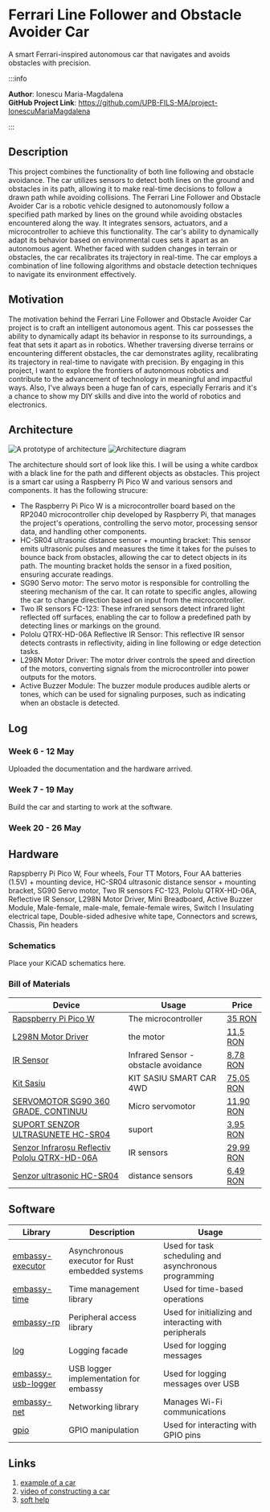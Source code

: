 # Ferrari Line Follower and Obstacle Avoider Car 

A smart Ferrari-inspired autonomous car that navigates and avoids obstacles with precision.

:::info 

**Author**: Ionescu Maria-Magdalena \
**GitHub Project Link**: https://github.com/UPB-FILS-MA/project-IonescuMariaMagdalena 

:::

## Description
This project combines the functionality of both line following and obstacle avoidance. The car utilizes sensors to detect both lines on the ground and obstacles in its path, allowing it to make real-time decisions to follow a drawn path while avoiding collisions. The Ferrari Line Follower and Obstacle Avoider Car is a robotic vehicle designed to autonomously follow a specified path marked by lines on the ground while avoiding obstacles encountered along the way. It integrates sensors, actuators, and a microcontroller to achieve this functionality. The car's ability to dynamically adapt its behavior based on environmental cues sets it apart as an autonomous agent. Whether faced with sudden changes in terrain or obstacles, the car recalibrates its trajectory in real-time. The car employs a combination of line following algorithms and obstacle detection techniques to navigate its environment effectively.



## Motivation
The motivation behind the Ferrari Line Follower and Obstacle Avoider Car project is to craft an intelligent autonomous agent. This car possesses the ability to dynamically adapt its behavior in response to its surroundings, a feat that sets it apart as in robotics. Whether traversing diverse terrains or encountering different obstacles, the car demonstrates agility, recalibrating its trajectory in real-time to navigate with precision. 
By engaging in this project, I want to explore the frontiers of autonomous robotics and contribute to the advancement of technology in meaningful and impactful ways. Also, I've always been a huge fan of cars, especially Ferraris and it's a chance to show my DIY skills and dive into the world of robotics and electronics. 

## Architecture 
![A prototype of architecture](architecture.jpg)
![Architecture diagram](diagram.jpeg)

The architecture should sort of look like this. I will be using a white cardbox with a black line for the path and different objects as obstacles. 
This project is a smart car using a Raspberry Pi Pico W and various sensors and components. It has the following strucure:

 - The Raspberry Pi Pico W is a microcontroller board based on the RP2040 microcontroller chip developed by Raspberry Pi, that manages the project's operations, controlling the servo motor, processing sensor data, and handling other components.
 - HC-SR04 ultrasonic distance sensor + mounting bracket: This sensor emits ultrasonic pulses and measures the time it takes for the pulses to bounce back from obstacles, allowing the car to detect objects in its path. The mounting bracket holds the sensor in a fixed position, ensuring accurate readings.
 - SG90 Servo motor: The servo motor is responsible for controlling the steering mechanism of the car. It can rotate to specific angles, allowing the car to change direction based on input from the microcontroller.
 - Two IR sensors FC-123: These infrared sensors detect infrared light reflected off surfaces, enabling the car to follow a predefined path by detecting lines or markings on the ground.
 - Pololu QTRX-HD-06A Reflective IR Sensor: This reflective IR sensor detects contrasts in reflectivity, aiding in line following or edge detection tasks.
 - L298N Motor Driver: The motor driver controls the speed and direction of the motors, converting signals from the microcontroller into power outputs for the motors.
 - Active Buzzer Module: The buzzer module produces audible alerts or tones, which can be used for signaling purposes, such as indicating when an obstacle is detected.


## Log

<!-- write every week your progress here -->

### Week 6 - 12 May
Uploaded the documentation and the hardware arrived.

### Week 7 - 19 May
Build the car and starting to work at the software.
### Week 20 - 26 May

## Hardware
Rapspberry Pi Pico W, Four wheels, Four TT Motors, Four AA batteries (1.5V) + mounting device, HC-SR04 ultrasonic distance sensor + mounting bracket, SG90 Servo motor, Two IR sensors FC-123, Pololu QTRX-HD-06A, Reflective IR Sensor, L298N Motor Driver, Mini Breadboard, Active Buzzer Module, Male-female, male-male, female-female wires, Switch l Insulating electrical tape, Double-sided adhesive white tape, Connectors and screws, Chassis, Pin headers

### Schematics
Place your KiCAD schematics here.

### Bill of Materials
| Device | Usage | Price |
|--------|--------|-------|
| [Rapspberry Pi Pico W](https://www.raspberrypi.com/documentation/microcontrollers/raspberry-pi-pico.html) | The microcontroller | [35 RON](https://www.optimusdigital.ro/en/raspberry-pi-boards/12394-raspberry-pi-pico-w.html) |
| [L298N Motor Driver](https://ardushop.ro/ro/electronica/84-l298n-punte-h-dubla-dual-h-bridge-motor-dcsteppe.html?gad_source=1&gclid=Cj0KCQjwn7mwBhCiARIsAGoxjaLLSL30GmBm03YwrOLTLWe7udlgA_18JR-vSDqgFOe0J-D9ATSX3VUaAuQ6EALw_wcB)| the motor | [11,5 RON](https://ardushop.ro/ro/electronica/84-l298n-punte-h-dubla-dual-h-bridge-motor-dcsteppe.html?gad_source=1&gclid=Cj0KCQjwn7mwBhCiARIsAGoxjaLLSL30GmBm03YwrOLTLWe7udlgA_18JR-vSDqgFOe0J-D9ATSX3VUaAuQ6EALw_wcB)|
|[IR Sensor](https://ardushop.ro/ro/electronica/41-modul-senzor-ir-infrarosu-evita-obstacole.html?gad_source=1&gclid=Cj0KCQjwn7mwBhCiARIsAGoxjaJNlwDUtcQS4_9cpYyxwKY2GxpJVmUqcW12zFnIP_sfgO4vtYXc3jAaAqKLEALw_wcB)| Infrared Sensor - obstacle avoidance |[8,78 RON](https://ardushop.ro/ro/electronica/41-modul-senzor-ir-infrarosu-evita-obstacole.html?gad_source=1&gclid=Cj0KCQjwn7mwBhCiARIsAGoxjaJNlwDUtcQS4_9cpYyxwKY2GxpJVmUqcW12zFnIP_sfgO4vtYXc3jAaAqKLEALw_wcB)|
|[Kit Sasiu](https://www.sigmanortec.ro/Kit-sasiu-Smart-Car-4WD-p136281803)| KIT SASIU SMART CAR 4WD |[75,05 RON](https://www.sigmanortec.ro/Kit-sasiu-Smart-Car-4WD-p136281803)|
|[SERVOMOTOR SG90 360 GRADE, CONTINUU](https://www.sigmanortec.ro/servomotor-sg90-360-continuu)| Micro servomotor |[11,90 RON](https://www.sigmanortec.ro/servomotor-sg90-360-continuu)|
|[SUPORT SENZOR ULTRASUNETE HC-SR04](https://www.sigmanortec.ro/suport-senzor-ultrasunete-hc-sr04)| suport |[3,95 RON](https://www.sigmanortec.ro/suport-senzor-ultrasunete-hc-sr04)|
[Senzor Infraroșu Reflectiv Pololu QTRX-HD-06A](https://www.optimusdigital.ro/ro/senzori-senzori-optici/7234-senzor-infrarou-reflectiv-pololu-qtrx-hd-06a.html)| IR sensors | [29,99 RON](https://www.optimusdigital.ro/ro/senzori-senzori-optici/7234-senzor-infrarou-reflectiv-pololu-qtrx-hd-06a.html)|
[Senzor ultrasonic HC-SR04](https://www.optimusdigital.ro/ro/senzori-senzori-ultrasonici/9-senzor-ultrasonic-hc-sr04-.html)| distance sensors | [6,49 RON](https://www.optimusdigital.ro/ro/senzori-senzori-ultrasonici/9-senzor-ultrasonic-hc-sr04-.html)|


## Software
| Library | Description | Usage |
|---------|-------------|-------|
|[embassy-executor](https://docs.embassy.dev/embassy-executor/git/std/index.html)|Asynchronous executor for Rust embedded systems| Used for task scheduling and asynchronous programming|
|[embassy-time](https://embassy.dev/book/dev/time_keeping.html)|Time management library  |Used for time-based operations|
|[embassy-rp](https://docs.embassy.dev/embassy-rp/git/rp2040/index.html)| Peripheral access library |Used for initializing and interacting with peripherals |
|[log](https://docs.embassy.dev/embassy-usb-logger/git/default/index.html)|Logging facade |Used for logging messages |
|[embassy-usb-logger](https://docs.embassy.dev/embassy-usb-logger/git/default/index.html)|USB logger implementation for embassy  |Used for logging messages over USB  |
|[embassy-net](https://github.com/embassy-rs/embassy) | Networking library | Manages Wi-Fi communications |
|[gpio](https://docs.embassy.dev/embassy-stm32/git/stm32c011d6/gpio/index.html)|GPIO manipulation |Used for interacting with GPIO pins |



## Links

1. [example of a car](https://ocw.cs.pub.ro/courses/pm/prj2023/danield/linetracer)
2. [video of constructing a car](https://www.youtube.com/watch?v=4PQgjjOqJa4)
3. [soft help](https://forums.raspberrypi.com/viewtopic.php?t=174980)